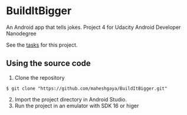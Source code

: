 # BuildItBigger
An Android app that tells jokes. Project 4 for Udacity Android Developer Nanodegree

See the [tasks](https://github.com/maheshgaya/BuildItBigger/blob/master/TASK.md) for this project.

## Using the source code
1. Clone the repository

  ```
  $ git clone "https://github.com/maheshgaya/BuildItBigger.git"
  ```
2. Import the project directory in Android Studio.
3. Run the project in an emulator with SDK 16 or higer
